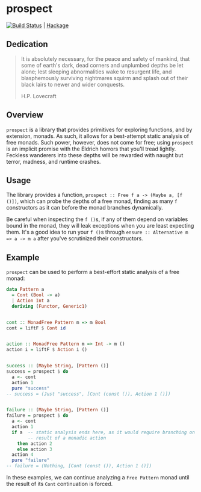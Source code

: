 # prospect

[![Build Status](https://travis-ci.org/isovector/prospect.svg?branch=master)](https://travis-ci.org/isovector/prospect) | [Hackage][hackage]

[hackage]: https://hackage.haskell.org/package/prospect


## Dedication

> It is absolutely necessary, for the peace and safety of mankind, that some of
> earth's dark, dead corners and unplumbed depths be let alone; lest sleeping
> abnormalities wake to resurgent life, and blasphemously surviving nightmares
> squirm and splash out of their black lairs to newer and wider conquests.
>
> H.P. Lovecraft


## Overview

`prospect` is a library that provides primitives for exploring functions, and by
extension, monads. As such, it allows for a best-attempt static analysis of free
monads. Such power, however, does not come for free; using `prospect` is an
implicit promise with the Eldrich horrors that you'll tread lightly. Feckless
wanderers into these depths will be rewarded with naught but terror, madness,
and runtime crashes.


## Usage

The library provides a function, `prospect :: Free f a -> (Maybe a, [f ()])`,
which can probe the depths of a free monad, finding as many `f` constructors as
it can before the monad branches dynamically.

Be careful when inspecting the `f ()`s, if any of them depend on variables bound
in the monad, they will leak exceptions when you are least expecting them. It's
a good idea to run your `f ()`s through `ensure :: Alternative m => a -> m a`
after you've scrutinized their constructors.


## Example

`prospect` can be used to perform a best-effort static analysis of a free monad:

```haskell
data Pattern a
  = Cont (Bool -> a)
  | Action Int a
  deriving (Functor, Generic1)


cont :: MonadFree Pattern m => m Bool
cont = liftF $ Cont id


action :: MonadFree Pattern m => Int -> m ()
action i = liftF $ Action i ()


success :: (Maybe String, [Pattern ()]
success = prospect $ do
  a <- cont
  action 1
  pure "success"
-- success = (Just "success", [Cont (const ()), Action 1 ()])


failure :: (Maybe String, [Pattern ()]
failure = prospect $ do
  a <- cont
  action 1
  if a  -- static analysis ends here, as it would require branching on the
        -- result of a monadic action
    then action 2
    else action 3
  action 4
  pure "failure"
-- failure = (Nothing, [Cont (const ()), Action 1 ()])
```

In these examples, we can continue analyzing a `Free Pattern` monad until
the result of its `Cont` continuation is forced.

